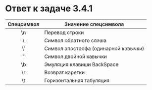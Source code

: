 # Ответ к задаче 3.4.1

| Спецсимвол | Значение спецсимвола                           |
|:----------:|------------------------------------------------|
| \n         | Перевод строки                               |
| \\         | Символ обратного слэша                       |
| \’         | Символ апострофа (одинарной кавычки)         |
| \"         | Символ двойной кавычки                       |
| \b         | Эмуляция клавиши BackSpace                   |
| \r         | Возврат каретки                              |
| \t         | Горизонтальная табуляция                     |
